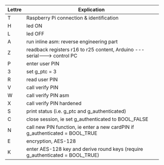 | Lettre | Explication | 
|-----------|-----------|
| T | Raspberry Pi connection & identification | 
| H | led ON | 
| L | led OFF | 
| A | run inline asm: reverse engineering part | 
| Z | readback registers r16 to r25 content, Arduino ---serial---> control PC | 
| P | enter user PIN | 
| 3 | set g_ptc = 3 | 
| R | read user PIN | 
| V | call verify PIN | 
| W | call verify PIN asm | 
| X | call verify PIN hardened | 
| S | print status (i.e. g_ptc and g_authenticated) | 
| C | close session, ie set g_authenticated to BOOL_FALSE | 
| N | call new PIN function, ie enter a new cardPIN if g_authenticated = BOOL_TRUE | 
| E | encryption, AES-128 | 
| K | enter AES-128 key and derive round keys (require g_authenticated = BOOL_TRUE) | 
